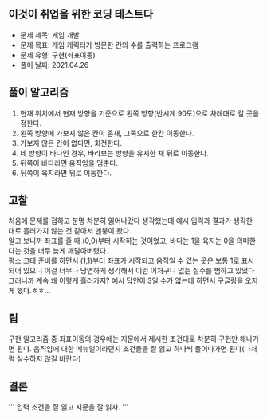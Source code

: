 ## 이것이 취업을 위한 코딩 테스트다
* 문제 제목: 게임 개발
* 문제 목표: 게임 캐릭터가 방문한 칸의 수를 출력하는 프로그램 
* 문제 유형: 구현(좌표이동)
* 풀이 날짜: 2021.04.26

## 풀이 알고리즘
1. 현재 위치에서 현재 방향을 기준으로 왼쪽 방향(반시계 90도)으로 차례대로 갈 곳을 정한다.
2. 왼쪽 방향에 가보지 않은 칸이 존재, 그쪽으로 한칸 이동한다.
3. 가보지 않은 칸이 없다면, 회전한다.
4. 네 방향이 바다인 경우, 바라보는 방향을 유지한 채 뒤로 이동한다.
5. 뒤쪽이 바다라면 움직임을 멈춘다.
6. 뒤쪽이 육지라면 뒤로 이동한다.

## 고찰
처음에 문제를 접하고 분명 차분히 읽어나갔다 생각했는데 예시 입력과 결과가 생각한 대로 흘러가지 않는 것 같아서 멘붕이 왔다.. <br>
알고 보니까 좌표를 줄 때 (0,0)부터 시작하는 것이었고, 바다는 1을 육지는 0을 의미한다는 것을 너무 늦게 깨달아버렸다.. <br>
평소 코테 준비를 하면서 (1,1)부터 좌표가 시작되고 움직일 수 있는 곳은 보통 1로 표시되어 있으니 이걸 너무나 당연하게 생각해서 이런 어처구니 없는 실수를 범하고 있었다 <br>
그러니까 계속 왜 이렇게 흘러가지? 예시 답안이 3일 수가 없는데 하면서 구글링을 오지게 했다.ㅎㅎ...

## 팁
구현 알고리즘 중 좌표이동의 경우에는 지문에서 제시한 조건대로 차분히 구현만 해나가면 된다. 움직임에 대한 메뉴얼이라던지 조건들을 잘 읽고 하나씩 풀어나가면 된다(나처럼 실수하지 않길 바란다)

## 결론
'''
입력 조건을 잘 읽고 지문을 잘 읽자.
'''
